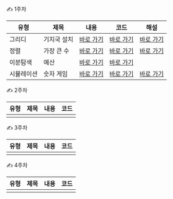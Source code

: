✍️ 1주차

|유형|제목|내용|코드|해설|
|---|---|---|---|---|
|그리디|기지국 설치|[바로 가기](src/edu/programmers/practice/p100301/description.md)|[바로 가기](src/edu/programmers/practice/p100301/Main.java)|[바로 가기](src/edu/programmers/practice/p100301/Answer.java)|
|정렬|가장 큰 수|[바로 가기](src/edu/programmers/practice/p100302/description.md)|[바로 가기](src/edu/programmers/practice/p100302/Main.java)|[바로 가기](src/edu/programmers/practice/p100302/Answer.java)|
|이분탐색|예산|[바로 가기](src/edu/programmers/practice/p100303/description.md)|[바로 가기](src/edu/programmers/practice/p100303/Main.java)| |
|시뮬레이션|숫자 게임|[바로 가기](src/edu/programmers/practice/p100304/description.md)|[바로 가기](src/edu/programmers/practice/p100304/Main.java)|[바로 가기](src/edu/programmers/practice/p100304/Answer.java)|

✍️ 2주차

|유형|제목|내용|코드|
|---|---|---|---|
|||||

✍️ 3주차

|유형|제목|내용|코드|
|---|---|---|---|
|||||

✍️ 4주차

|유형|제목|내용|코드|
|---|---|---|---|
|||||
